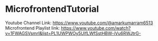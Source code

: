 # MicrofrontendTutorial
Youtube Channel Link: https://www.youtube.com/@amarkumarram6513
Microfrontend Playlist link: https://www.youtube.com/watch?v=1FWAGSVsmrI&list=PL1UWPWOy5UlfLWfSstHBW-iVu6RWJtrG-
